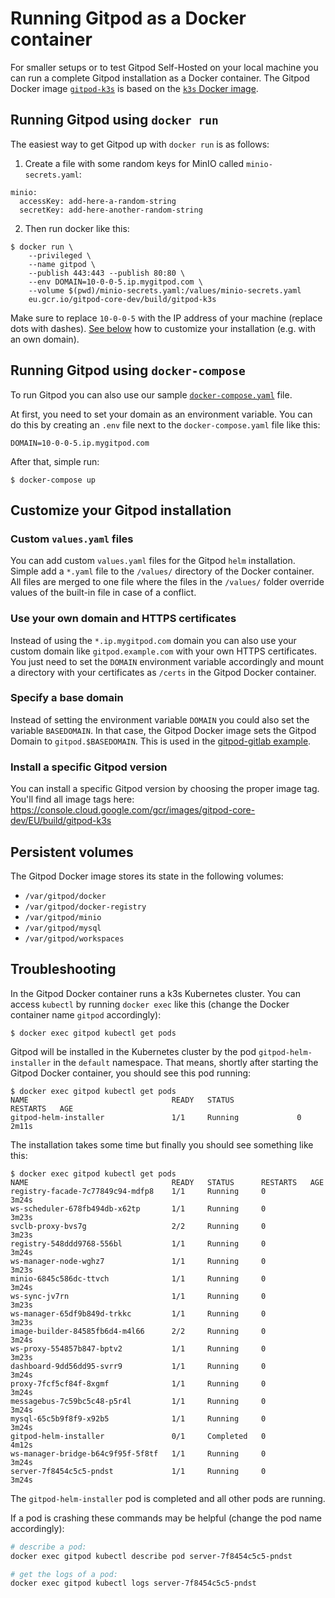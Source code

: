 # Running Gitpod as a Docker container

For smaller setups or to test Gitpod Self-Hosted on your local machine you can run a complete Gitpod installation as a Docker container. The Gitpod Docker image [`gitpod-k3s`](https://console.cloud.google.com/gcr/images/gitpod-core-dev/EU/build/gitpod-k3s) is based on the [`k3s` Docker image](https://hub.docker.com/r/rancher/k3s).

## Running Gitpod using `docker run`

The easiest way to get Gitpod up with `docker run` is as follows:

1. Create a file with some random keys for MinIO called `minio-secrets.yaml`:
```
minio:
  accessKey: add-here-a-random-string
  secretKey: add-here-another-random-string
```

2. Then run docker like this:
```
$ docker run \
    --privileged \
    --name gitpod \
    --publish 443:443 --publish 80:80 \
    --env DOMAIN=10-0-0-5.ip.mygitpod.com \
    --volume $(pwd)/minio-secrets.yaml:/values/minio-secrets.yaml
    eu.gcr.io/gitpod-core-dev/build/gitpod-k3s
```

Make sure to replace `10-0-0-5` with the IP address of your machine (replace dots with dashes). [See below](#customize-your-gitpod-installation) how to customize your installation (e.g. with an own domain).

## Running Gitpod using `docker-compose`

To run Gitpod you can also use our sample [`docker-compose.yaml`](./examples/gitpod/docker-compose.yaml) file.

At first, you need to set your domain as an environment variable. You can do this by creating an `.env` file next to the `docker-compose.yaml` file like this:

```
DOMAIN=10-0-0-5.ip.mygitpod.com
```

After that, simple run:
```
$ docker-compose up
```

## Customize your Gitpod installation

### Custom `values.yaml` files

You can add custom `values.yaml` files for the Gitpod `helm` installation. Simple add a `*.yaml` file to the `/values/` directory of the Docker container. All files are merged to one file where the files in the `/values/` folder override values of the built-in file in case of a conflict.

### Use your own domain and HTTPS certificates

Instead of using the `*.ip.mygitpod.com` domain you can also use your custom domain like `gitpod.example.com` with your own HTTPS certificates. You just need to set the `DOMAIN` environment variable accordingly and mount a directory with your certificates as `/certs` in the Gitpod Docker container.

### Specify a base domain

Instead of setting the environment variable `DOMAIN` you could also set the variable `BASEDOMAIN`. In that case, the Gitpod Docker image sets the Gitpod Domain to `gitpod.$BASEDOMAIN`. This is used in the [gitpod-gitlab example](./examples/gitpod-gitlab/docker-compose.yaml).

### Install a specific Gitpod version

You can install a specific Gitpod version by choosing the proper image tag. You'll find all image tags here: https://console.cloud.google.com/gcr/images/gitpod-core-dev/EU/build/gitpod-k3s


## Persistent volumes

The Gitpod Docker image stores its state in the following volumes:

- `/var/gitpod/docker`
- `/var/gitpod/docker-registry`
- `/var/gitpod/minio`
- `/var/gitpod/mysql`
- `/var/gitpod/workspaces`


## Troubleshooting

In the Gitpod Docker container runs a k3s Kubernetes cluster. You can access `kubectl` by running `docker exec` like this (change the Docker container name `gitpod` accordingly):
```
$ docker exec gitpod kubectl get pods
```

Gitpod will be installed in the Kubernetes cluster by the pod `gitpod-helm-installer` in the `default` namespace. That means, shortly after starting the Gitpod Docker container, you should see this pod running:
```
$ docker exec gitpod kubectl get pods
NAME                                READY   STATUS              RESTARTS   AGE
gitpod-helm-installer               1/1     Running             0          2m11s
```

The installation takes some time but finally you should see something like this:
```
$ docker exec gitpod kubectl get pods
NAME                                READY   STATUS      RESTARTS   AGE
registry-facade-7c77849c94-mdfp8    1/1     Running     0          3m24s
ws-scheduler-678fb494db-x62tp       1/1     Running     0          3m23s
svclb-proxy-bvs7g                   2/2     Running     0          3m23s
registry-548ddd9768-556bl           1/1     Running     0          3m24s
ws-manager-node-wghz7               1/1     Running     0          3m23s
minio-6845c586dc-ttvch              1/1     Running     0          3m24s
ws-sync-jv7rn                       1/1     Running     0          3m23s
ws-manager-65df9b849d-trkkc         1/1     Running     0          3m23s
image-builder-84585fb6d4-m4l66      2/2     Running     0          3m24s
ws-proxy-554857b847-bptv2           1/1     Running     0          3m23s
dashboard-9dd56dd95-svrr9           1/1     Running     0          3m24s
proxy-7fcf5cf84f-8xgmf              1/1     Running     0          3m24s
messagebus-7c59bc5c48-p5r4l         1/1     Running     0          3m24s
mysql-65c5b9f8f9-x92b5              1/1     Running     0          3m24s
gitpod-helm-installer               0/1     Completed   0          4m12s
ws-manager-bridge-b64c9f95f-5f8tf   1/1     Running     0          3m24s
server-7f8454c5c5-pndst             1/1     Running     0          3m24s
```
The `gitpod-helm-installer` pod is completed and all other pods are running.

If a pod is crashing these commands may be helpful (change the pod name accordingly):
```bash
# describe a pod:
docker exec gitpod kubectl describe pod server-7f8454c5c5-pndst

# get the logs of a pod:
docker exec gitpod kubectl logs server-7f8454c5c5-pndst
```
